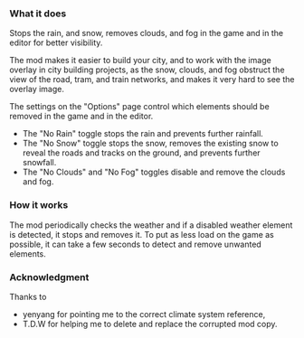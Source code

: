 ### What it does
Stops the rain, and snow, removes clouds, and fog in the game and in the editor for better visibility.

The mod makes it easier to build your city, and to work with the image overlay in city building projects, as the snow, clouds, and fog obstruct the view of the road, tram, and train networks, and makes it very hard to see the overlay image.

The settings on the "Options" page control which elements should be removed in the game and in the editor.

- The "No Rain" toggle stops the rain and prevents further rainfall.
- The "No Snow" toggle stops the snow, removes the existing snow to reveal the roads and tracks on the ground, and prevents further snowfall.
- The "No Clouds" and "No Fog" toggles disable and remove the clouds and fog.

### How it works
The mod periodically checks the weather and if a disabled weather element is detected, it stops and removes it.
To put as less load on the game as possible, it can take a few seconds to detect and remove unwanted elements. 

### Acknowledgment
Thanks to
- yenyang for pointing me to the correct climate system reference,
- T.D.W for helping me to delete and replace the corrupted mod copy.